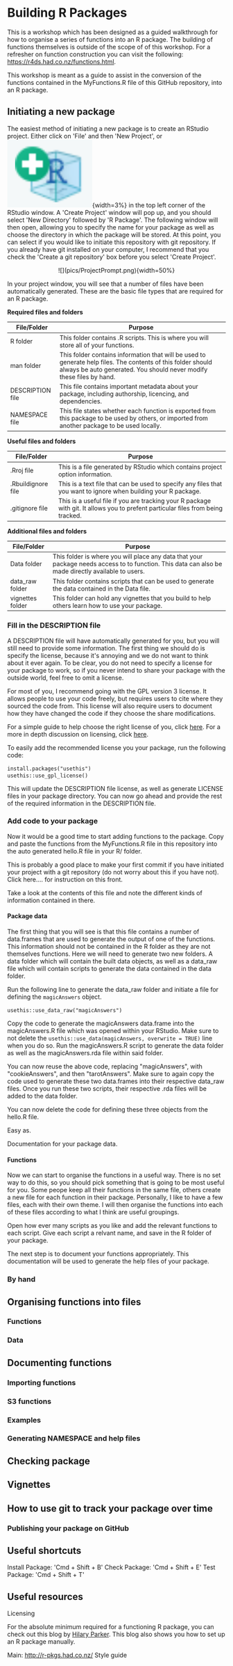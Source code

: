 # Building R Packages

This is a workshop which has been designed as a guided walkthrough for how to organise a series of functions into an R package. The building of functions themselves is outside of the scope of of this workshop. For a refresher on function construction you can visit the following: https://r4ds.had.co.nz/functions.html.

This workshop is meant as a guide to assist in the conversion of the functions contained in the MyFunctions.R file of this GitHub repository, into an R package.

## Initiating a new package
The easiest method of initiating a new package is to create an RStudio project. Either click on 'File' and then 'New Project', or ![The add project button](pics/ProjectButton.png){width=3%} in the top left corner of the RStudio window. A 'Create Project' window will pop up, and you should select 'New Directory' followed by 'R Package'. The following window will then open, allowing you to specify the name for your package as well as choose the directory in which the package will be stored. At this point, you can select if you would like to initiate this repository with git repository. If you already have git installed on your computer, I recommend that you check the 'Create a git repository' box before you select 'Create Project'.

<center>![](pics/ProjectPrompt.png){width=50%}</center>

In your project window, you will see that a number of files have been automatically generated. These are the basic file types that are required for an R package.

**Required files and folders**

| File/Folder | Purpose |
|-|---|
| R folder | This folder contains .R scripts. This is where you will store all of your functions. |
| man folder | This folder contains information that will be used to generate help files. The contents of this folder should always be auto generated. You should never modify these files by hand. |
| DESCRIPTION file | This file contains important metadata about your package, including authorship, licencing, and dependencies. | 
| NAMESPACE file | This file states whether each function is exported from this package to be used by others, or imported from another package to be used locally.|

**Useful files and folders**

| File/Folder | Purpose |
|-|---|
| .Rroj file | This is a file generated by RStudio which contains project option information. |
| .Rbuildignore file | This is a text file that can be used to specify any files that you want to ignore when building your R package. | 
| .gitignore file | This is a useful file if you are tracking your R package with git. It allows you to prefent particular files from being tracked. |

**Additional files and folders**

| File/Folder | Purpose |
|-|---|
| Data folder | This folder is where you will place any data that your package needs access to to function. This data can also be made directly available to users. |
| data_raw folder | This folder contains scripts that can be used to generate the data contained in the Data file. | 
| vignettes folder | This folder can hold any vignettes that you build to help others learn how to use your package. |

### Fill in the DESCRIPTION file

A DESCRIPTION file will have automatically generated for you, but you will still need to provide some information. The first thing we should do is specify the license, because it's annoying and we do not want to think about it ever again. To be clear, you do not need to specify a license for your package to work, so if you never intend to share your package with the outside world, feel free to omit a license.

For most of you, I recommend going with the GPL version 3 license. It allows people to use your code freely, but requires users to cite where they sourced the code from. This license will also require users to document how they have changed the code if they choose the share modifications.

For a simple guide to help choose the right license of you, click [here](https://choosealicense.com/). For a more in depth discussion on licensing, click [here](https://thinkr-open.github.io/licensing-r/whatis.html).

To easily add the recommended license you your package, run the following code:
```{r}
install.packages("usethis")
usethis::use_gpl_license()
```

This will update the DESCRIPTION file license, as well as generate LICENSE files in your package directory. You can now go ahead and provide the rest of the required information in the DESCRIPTION file.

### Add code to your package
Now it would be a good time to start adding functions to the package. Copy and paste the functions from the MyFunctions.R file in this repository into the auto generated hello.R file in your R/ folder.

This is probably a good place to make your first commit if you have initiated your project with a git repository (do not worry about this if you have not). Click here.... for instruction on this front.

Take a look at the contents of this file and note the different kinds of information contained in there.

#### Package data

The first thing that you will see is that this file contains a number of data.frames that are used to generate the output of one of the functions. This information should not be contained in the R folder as they are not themselves functions. Here we will need to generate two new folders. A data folder which will contain the built data objects, as well as a data_raw file which will contain scripts to generate the data contained in the data folder.

Run the following line to generate the data_raw folder and initiate a file for defining the `magicAnswers` object. 

```{r}
usethis::use_data_raw("magicAnswers")
```

Copy the code to generate the magicAnswers data.frame into the magicAnswers.R file which was opened within your RStudio. Make sure to not delete the `usethis::use_data(magicAnswers, overwrite = TRUE)` line when you do so. Run the magicAnswers.R script to generate the data folder as well as the magicAnswers.rda file within said folder.

You can now reuse the above code, replacing "magicAnswers", with "cookieAnswers", and then "tarotAnswers". Make sure to again copy the code used to generate these two data.frames into their respective data_raw files. Once you run these two scripts, their respective .rda files will be added to the data folder.

You can now delete the code for defining these three objects from the hello.R file.

Easy as.

Documentation for your package data.

#### Functions

Now we can start to organise the functions in a useful way. There is no set way to do this, so you should pick something that is going to be most useful for you. Some peope keep all their functions in the same file, others create a new file for each function in their package. Personally, I like to have a few files, each with their own theme. I will then organise the functions into each of these files according to what I think are useful groupings.

Open how ever many scripts as you like and add the relevant functions to each script. Give each script a relvant name, and save in the R folder of your package. 

The next step is to document your functions appropriately. This documentation will be used to generate the help files of your package.



### By hand

## Organising functions into files
### Functions
### Data

## Documenting functions

### Importing functions

### S3 functions

### Examples

### Generating NAMESPACE and help files

## Checking package

## Vignettes

## How to use git to track your package over time

### Publishing your package on GitHub




## Useful shortcuts

Install Package:           'Cmd + Shift + B'
Check Package:             'Cmd + Shift + E'
Test Package:              'Cmd + Shift + T'

## Useful resources

Licensing

For the absolute minimum required for a functioning R package, you can check out this blog by [Hilary Parker](https://hilaryparker.com/2014/04/29/writing-an-r-package-from-scratch/). This blog also shows you how to set up an R package manually.

Main: http://r-pkgs.had.co.nz/
Style guide
